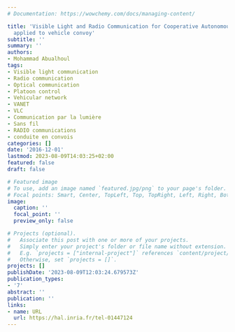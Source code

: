 ```yaml
---
# Documentation: https://wowchemy.com/docs/managing-content/

title: 'Visible Light and Radio Communication for Cooperative Autonomous Driving:
  applied to vehicle convoy'
subtitle: ''
summary: ''
authors:
- Mohammad Abualhoul
tags:
- Visible light communication
- Radio communication
- Optical communication
- Platoon control
- Vehicular network
- VANET
- VLC
- Communication par la lumière
- Sans fil
- RADIO communications
- conduite en convois
categories: []
date: '2016-12-01'
lastmod: 2023-08-09T14:03:25+02:00
featured: false
draft: false

# Featured image
# To use, add an image named `featured.jpg/png` to your page's folder.
# Focal points: Smart, Center, TopLeft, Top, TopRight, Left, Right, BottomLeft, Bottom, BottomRight.
image:
  caption: ''
  focal_point: ''
  preview_only: false

# Projects (optional).
#   Associate this post with one or more of your projects.
#   Simply enter your project's folder or file name without extension.
#   E.g. `projects = ["internal-project"]` references `content/project/deep-learning/index.md`.
#   Otherwise, set `projects = []`.
projects: []
publishDate: '2023-08-09T12:03:24.679573Z'
publication_types:
- '7'
abstract: ''
publication: ''
links:
- name: URL
  url: https://hal.inria.fr/tel-01447124
---
```

